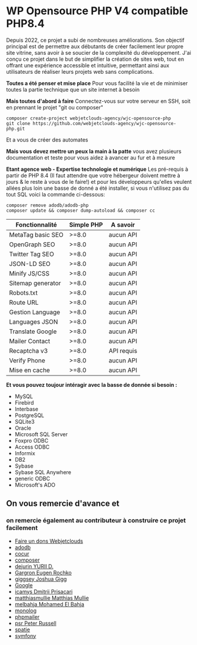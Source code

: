 # WP Opensource PHP V4 compatible PHP8.4


Depuis 2022, ce projet a subi de nombreuses améliorations. Son objectif principal est de permettre aux débutants de créer facilement leur propre site vitrine, sans avoir à se soucier de la complexité du développement. J'ai conçu ce projet dans le but de simplifier la création de sites web, tout en offrant une expérience accessible et intuitive, permettant ainsi aux utilisateurs de réaliser leurs projets web sans complications.

**Toutes a été penser et mise place**
Pour vous facilité la vie et de minimiser toutes la partie technique que un site internet à besoin

**Mais toutes d'abord à faire**
Connectez-vous sur votre serveur en SSH, soit en prennant le projet "git ou composer" 

```
composer create-project webjetclouds-agency/wjc-opensource-php
git clone https://github.com/webjetclouds-agency/wjc-opensource-php.git
```
Et a vous de créer des automates

**Mais vous devez mettre un peux la main à la patte** 
vous avez plusieurs documentation et teste pour vous aidez à avancer au fur et à mesure

**Etant agence web - Expertise technologie et numérique**
Les pré-requis à partir de PHP 8.4 (Il faut attendre que votre hébergeur doivent mettre à jours & le reste à vous de le faire!) et pour les développeurs qu'elles veulent allées plus loin une basse de donné a été installer,
si vous n'utilisez pas du tout SQL voici la commande ci-dessous: 
```
composer remove adodb/adodb-php
composer update && composer dump-autoload && composer cc
```

| Fonctionnalité    | Simple PHP | A savoir   |
|-------------------|------------|------------|
| MetaTag basic SEO | >=8.0      | aucun API  |
| OpenGraph SEO     | >=8.0      | aucun API  |
| Twitter Tag SEO   | >=8.0      | aucun API  |
| JSON-LD SEO       | >=8.0      | aucun API  |
| Minify JS/CSS     | >=8.0      | aucun API  |
| Sitemap generator | >=8.0      | aucun API  |
| Robots.txt        | >=8.0      | aucun API  |
| Route URL         | >=8.0      | aucun API  |
| Gestion Language  | >=8.0      | aucun API  |
| Languages JSON    | >=8.0      | aucun API  |
| Translate Google  | >=8.0      | aucun API  |
| Mailer Contact    | >=8.0      | aucun API  |
| Recaptcha v3      | >=8.0      | API requis |
| Verify Phone      | >=8.0      | aucun API  |
| Mise en cache     | >=8.0      | aucun API  | (En cours...)

**Et vous pouvez toujour intéragir avec la basse de donnée si besoin :** 
- MySQL
- Firebird
- Interbase
- PostgreSQL
- SQLite3
- Oracle
- Microsoft SQL Server
- Foxpro ODBC
- Access ODBC
- Informix
- DB2
- Sybase
- Sybase SQL Anywhere
- generic ODBC
- Microsoft's ADO

## On vous remercie d'avance et 
### on remercie également au contributeur à construire ce projet facilement 
- [Faire un dons Webjetclouds](https://funding.webjet.cloud/donations/wp-opensource-php/)
- [adodb](https://adodb.org/)
- [cocur](http://cocur.co/)
- [composer](https://getcomposer.org/)
- [dejurin YURII D.](https://github.com/dejurin)
- [Gargron Eugen Rochko](https://zeonfederated.com/)
- [giggsey Joshua Gigg](http://giggsey.com/)
- [Google](https://opensource.google/)
- [icamys Dmitrii Prisacari](https://github.com/icamys)
- [matthiasmullie Matthias Mullie](https://www.mullie.eu/)
- [melbahja Mohamed El Bahja](https://mohamedelbahja.com/)
- [monolog](https://github.com/monolog)
- [phpmailer](https://synchromedia.co.uk)
- [psr Peter Russell](https://github.com/psr)
- [spatie](https://spatie.be/)
- [symfony](https://symfony.com/)
